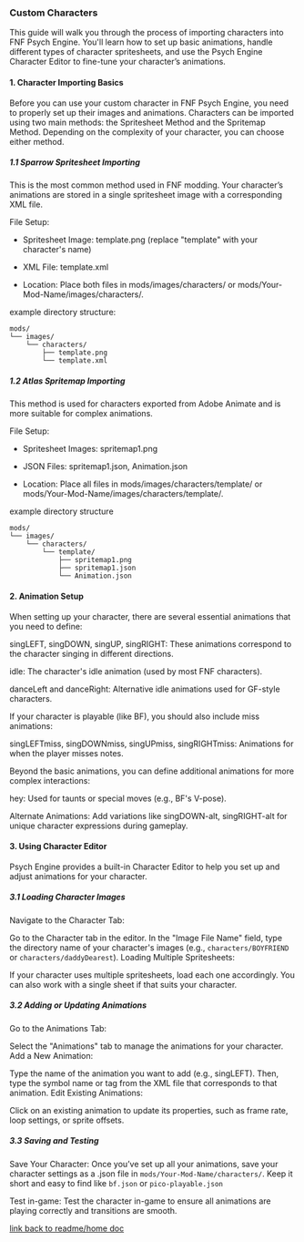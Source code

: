 ### Custom Characters

This guide will walk you through the process of importing characters into FNF Psych Engine. You'll learn how to set up basic animations, handle different types of character spritesheets, and use the Psych Engine Character Editor to fine-tune your character’s animations.

#### 1. **Character Importing Basics**

Before you can use your custom character in FNF Psych Engine, you need to properly set up their images and animations. Characters can be imported using two main methods: the Spritesheet Method and the Spritemap Method. Depending on the complexity of your character, you can choose either method.

##### 1.1 **Sparrow Spritesheet Importing**

This is the most common method used in FNF modding. Your character’s animations are stored in a single spritesheet image with a corresponding XML file.

File Setup:

- Spritesheet Image: template.png (replace "template" with your character's name)

- XML File: template.xml

- Location: Place both files in mods/images/characters/ or mods/Your-Mod-Name/images/characters/.

example directory structure:

```plaintext
mods/
└── images/
    └── characters/
        ├── template.png
        └── template.xml
```

##### 1.2 **Atlas Spritemap Importing**

This method is used for characters exported from Adobe Animate and is more suitable for complex animations.

File Setup:

- Spritesheet Images: spritemap1.png

- JSON Files: spritemap1.json, Animation.json

- Location: Place all files in mods/images/characters/template/ or mods/Your-Mod-Name/images/characters/template/.

example directory structure

```
mods/
└── images/
    └── characters/
        └── template/
            ├── spritemap1.png
            ├── spritemap1.json
            └── Animation.json
```

#### 2. **Animation Setup**

When setting up your character, there are several essential animations that you need to define:

singLEFT, singDOWN, singUP, singRIGHT: These animations correspond to the character singing in different directions.

idle: The character's idle animation (used by most FNF characters).

danceLeft and danceRight: Alternative idle animations used for GF-style characters.

If your character is playable (like BF), you should also include miss animations:

singLEFTmiss, singDOWNmiss, singUPmiss, singRIGHTmiss: Animations for when the player misses notes.

Beyond the basic animations, you can define additional animations for more complex interactions:

hey: Used for taunts or special moves (e.g., BF's V-pose).

Alternate Animations: Add variations like singDOWN-alt, singRIGHT-alt for unique character expressions during gameplay.

#### 3. **Using Character Editor**

Psych Engine provides a built-in Character Editor to help you set up and adjust animations for your character.

##### 3.1 **Loading Character Images**

Navigate to the Character Tab:

Go to the Character tab in the editor.
In the "Image File Name" field, type the directory name of your character's images (e.g., `characters/BOYFRIEND` or `characters/daddyDearest`).
Loading Multiple Spritesheets:

If your character uses multiple spritesheets, load each one accordingly. You can also work with a single sheet if that suits your character.

##### 3.2 **Adding or Updating Animations**

Go to the Animations Tab:

Select the "Animations" tab to manage the animations for your character.
Add a New Animation:

Type the name of the animation you want to add (e.g., singLEFT).
Then, type the symbol name or tag from the XML file that corresponds to that animation.
Edit Existing Animations:

Click on an existing animation to update its properties, such as frame rate, loop settings, or sprite offsets.

##### 3.3 **Saving and Testing**

Save Your Character: Once you’ve set up all your animations, save your character settings as a .json file in `mods/Your-Mod-Name/characters/`. Keep it short and easy to find like `bf.json` or `pico-playable.json`

Test in-game: Test the character in-game to ensure all animations are playing correctly and transitions are smooth.

[link back to readme/home doc](https://github.com/BobbyDrawz/psych-engine-modding-docs-unofficial/blob/main/README.md)
